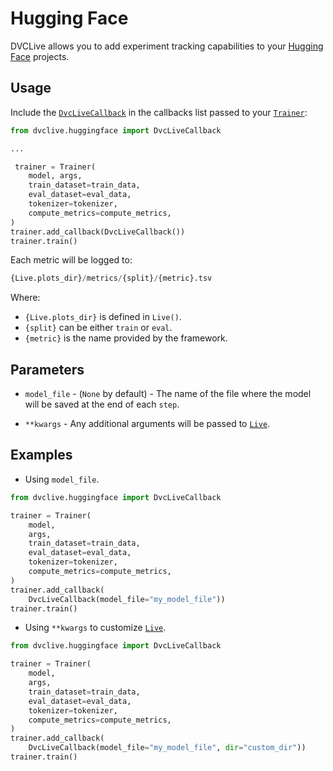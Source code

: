 # Hugging Face

DVCLive allows you to add experiment tracking capabilities to your
[Hugging Face](https://huggingface.co/) projects.

## Usage

Include the
[`DvcLiveCallback`](https://github.com/iterative/dvclive/blob/main/src/dvclive/huggingface.py)
in the callbacks list passed to your
[`Trainer`](https://huggingface.co/transformers/main_classes/trainer.html):

```python
from dvclive.huggingface import DvcLiveCallback

...

 trainer = Trainer(
    model, args,
    train_dataset=train_data,
    eval_dataset=eval_data,
    tokenizer=tokenizer,
    compute_metrics=compute_metrics,
)
trainer.add_callback(DvcLiveCallback())
trainer.train()
```

Each metric will be logged to:

```py
{Live.plots_dir}/metrics/{split}/{metric}.tsv
```

Where:

- `{Live.plots_dir}` is defined in `Live()`.
- `{split}` can be either `train` or `eval`.
- `{metric}` is the name provided by the framework.

## Parameters

- `model_file` - (`None` by default) - The name of the file where the model will
  be saved at the end of each `step`.

- `**kwargs` - Any additional arguments will be passed to
  [`Live`](/docs/dvclive/api-reference/live).

## Examples

- Using `model_file`.

```python
from dvclive.huggingface import DvcLiveCallback

trainer = Trainer(
    model,
    args,
    train_dataset=train_data,
    eval_dataset=eval_data,
    tokenizer=tokenizer,
    compute_metrics=compute_metrics,
)
trainer.add_callback(
    DvcLiveCallback(model_file="my_model_file"))
trainer.train()
```

- Using `**kwargs` to customize [`Live`](/docs/dvclive/api-reference/live).

```python
from dvclive.huggingface import DvcLiveCallback

trainer = Trainer(
    model,
    args,
    train_dataset=train_data,
    eval_dataset=eval_data,
    tokenizer=tokenizer,
    compute_metrics=compute_metrics,
)
trainer.add_callback(
    DvcLiveCallback(model_file="my_model_file", dir="custom_dir"))
trainer.train()
```
